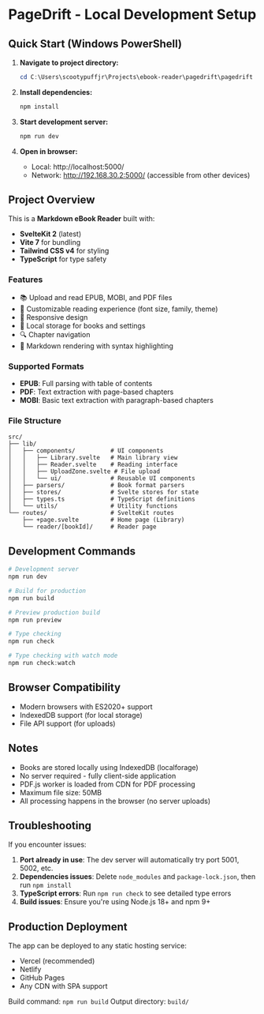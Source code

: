 # PageDrift - Local Development Setup

## Quick Start (Windows PowerShell)

1. **Navigate to project directory:**
   ```powershell
   cd C:\Users\scootypuffjr\Projects\ebook-reader\pagedrift\pagedrift
   ```

2. **Install dependencies:**
   ```powershell
   npm install
   ```

3. **Start development server:**
   ```powershell
   npm run dev
   ```

4. **Open in browser:**
   - Local: http://localhost:5000/
   - Network: http://192.168.30.2:5000/ (accessible from other devices)

## Project Overview

This is a **Markdown eBook Reader** built with:
- **SvelteKit 2** (latest)
- **Vite 7** for bundling
- **Tailwind CSS v4** for styling
- **TypeScript** for type safety

### Features
- 📚 Upload and read EPUB, MOBI, and PDF files
- 🎨 Customizable reading experience (font size, family, theme)
- 📱 Responsive design
- 💾 Local storage for books and settings
- 🔍 Chapter navigation
- 📖 Markdown rendering with syntax highlighting

### Supported Formats
- **EPUB**: Full parsing with table of contents
- **PDF**: Text extraction with page-based chapters
- **MOBI**: Basic text extraction with paragraph-based chapters

### File Structure
```
src/
├── lib/
│   ├── components/          # UI components
│   │   ├── Library.svelte   # Main library view
│   │   ├── Reader.svelte    # Reading interface
│   │   ├── UploadZone.svelte # File upload
│   │   └── ui/              # Reusable UI components
│   ├── parsers/             # Book format parsers
│   ├── stores/              # Svelte stores for state
│   ├── types.ts             # TypeScript definitions
│   └── utils/               # Utility functions
└── routes/                  # SvelteKit routes
    ├── +page.svelte         # Home page (Library)
    └── reader/[bookId]/     # Reader page
```

## Development Commands

```powershell
# Development server
npm run dev

# Build for production
npm run build

# Preview production build
npm run preview

# Type checking
npm run check

# Type checking with watch mode
npm run check:watch
```

## Browser Compatibility

- Modern browsers with ES2020+ support
- IndexedDB support (for local storage)
- File API support (for uploads)

## Notes

- Books are stored locally using IndexedDB (localforage)
- No server required - fully client-side application
- PDF.js worker is loaded from CDN for PDF processing
- Maximum file size: 50MB
- All processing happens in the browser (no server uploads)

## Troubleshooting

If you encounter issues:

1. **Port already in use**: The dev server will automatically try port 5001, 5002, etc.
2. **Dependencies issues**: Delete `node_modules` and `package-lock.json`, then run `npm install`
3. **TypeScript errors**: Run `npm run check` to see detailed type errors
4. **Build issues**: Ensure you're using Node.js 18+ and npm 9+

## Production Deployment

The app can be deployed to any static hosting service:
- Vercel (recommended)
- Netlify
- GitHub Pages
- Any CDN with SPA support

Build command: `npm run build`
Output directory: `build/`
